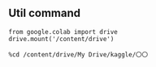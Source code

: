 



## Util command

```
from google.colab import drive
drive.mount('/content/drive')

%cd /content/drive/My Drive/kaggle/〇〇

```
